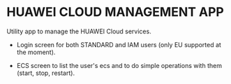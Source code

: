 # HUAWEI CLOUD MANAGEMENT APP

Utility app to manage the HUAWEI Cloud services.

- Login screen for both STANDARD and IAM users (only EU supported at the moment).

- ECS screen to list the user's ecs and to do simple operations with them (start, stop, restart).